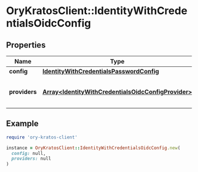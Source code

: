 # OryKratosClient::IdentityWithCredentialsOidcConfig

## Properties

| Name | Type | Description | Notes |
| ---- | ---- | ----------- | ----- |
| **config** | [**IdentityWithCredentialsPasswordConfig**](IdentityWithCredentialsPasswordConfig.md) |  | [optional] |
| **providers** | [**Array&lt;IdentityWithCredentialsOidcConfigProvider&gt;**](IdentityWithCredentialsOidcConfigProvider.md) | A list of OpenID Connect Providers | [optional] |

## Example

```ruby
require 'ory-kratos-client'

instance = OryKratosClient::IdentityWithCredentialsOidcConfig.new(
  config: null,
  providers: null
)
```

